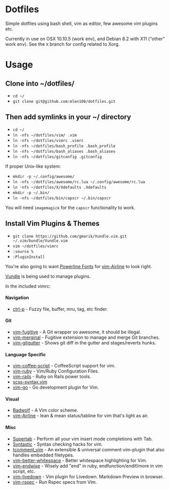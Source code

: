 Dotfiles
========

Simple dotfiles using bash shell, vim as editor, few awesome vim plugins etc.

Currently in use on OSX 10.10.5 (work env), and Debian 8.2 with X11 ("other" work env). See the `X` branch for config related to Xorg.

Usage
========

## Clone into ~/dotfiles/

* `cd ~/`
* `git clone git@github.com:mlen108/dotfiles.git`

## Then add symlinks in your ~/ directory

* `cd ~/`
* `ln -nfs ~/dotfiles/vim/ .vim`
* `ln -nfs ~/dotfiles/vimrc .vimrc`
* `ln -nfs ~/dotfiles/bash_profile .bash_profile`
* `ln -nfs ~/dotfiles/bash_aliases .bash_aliases`
* `ln -nfs ~/dotfiles/gitconfig .gitconfig`

If proper Unix-like system:
* `mkdir -p ~/.config/awesome/`
* `ln -nfs ~/dotfiles/awesome/rc.lua ~/.config/awesome/rc.lua`
* `ln -nfs ~/dotfiles/X/Xdefaults .Xdefaults`
* `mkdir -p ~/.bin/`
* `ln -nfs ~/dotfiles/bin/capscr ~/.bin/capscr`

You will need `imagemagick` for the `capscr` functionality to work.

## Install Vim Plugins & Themes

* `git clone https://github.com/gmarik/Vundle.vim.git ~/.vim/bundle/Vundle.vim`
* `vim ~/dotfiles/vimrc`
* `:source %`
* `:PluginInstall`

You're also going to want [Powerline Fonts](https://github.com/powerline/fonts) for [vim-Airline](https://github.com/bling/vim-airline) to look right.

[Vundle](https://github.com/gmarik/Vundle.vim) is being used to manage plugins.

In the included vimrc:

#### Navigation

* [ctrl-p](https://github.com/kien/ctrlp.vim) - Fuzzy file, buffer, mru, tag, etc finder.

#### Git

* [vim-fugitive](https://github.com/tpope/vim-fugitive) - A Git wrapper so awesome, it should be illegal.
* [vim-merginal](https://github.com/idanarye/vim-merginal) - Fugitive extension to manage and merge Git branches.
* [vim-gitgutter](https://github.com/airblade/vim-gitgutter) - Shows git diff in the gutter and stages/reverts hunks.

#### Language Specific
* [vim-coffee-script](https://github.com/kchmck/vim-coffee-script) - CoffeeScript support for vim.
* [vim-ruby](https://github.com/vim-ruby/vim-ruby) - Vim/Ruby Configuration Files.
* [vim-rails](https://github.com/tpope/vim-rails) - Ruby on Rails power tools.
* [scss-syntax.vim](https://github.com/cakebaker/scss-syntax.vim)
* [vim-go](https://github.com/fatih/vim-go) - Go development plugin for Vim.

#### Visual

* [Badwolf](https://github.com/sjl/badwolf) - A Vim color scheme.
* [vim-Airline](https://github.com/bling/vim-airline) - lean & mean status/tabline for vim that's light as air.

#### Misc

* [Supertab](https://github.com/ervandew/supertab) - Perform all your vim insert mode completions with Tab.
* [Syntastic](https://github.com/scrooloose/syntastic) - Syntax checking hacks for vim.
* [tcomment_vim](https://github.com/tomtom/tcomment_vim) - An extensible & universal comment vim-plugin that also handles embedded filetypes.
* [vim-better-whitespace](https://github.com/ntpeters/vim-better-whitespace) - Better whitespace highlighting for Vim.
* [vim-endwise](https://github.com/tpope/vim-endwise) - Wisely add "end" in ruby, endfunction/endif/more in vim script, etc.
* [vim-livedown](https://github.com/shime/vim-livedown) - Vim plugin for Livedown. Markdown Preview in browser.
* [vim-rspec](https://github.com/thoughtbot/vim-rspec) - Run Rspec specs from Vim.

